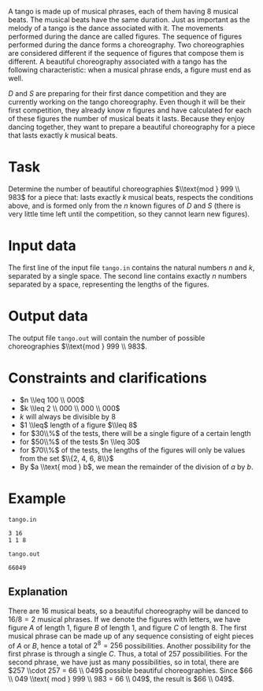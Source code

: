 
A tango is made up of musical phrases, each of them having $8$ musical beats. The musical beats have the same duration. Just as important as the melody of a tango is the dance associated with it. The movements performed during the dance are called figures. The sequence of figures performed during the dance forms a choreography. Two choreographies are considered different if the sequence of figures that compose them is different. A beautiful choreography associated with a tango has the following characteristic: when a musical phrase ends, a figure must end as well.

$D$ and $S$ are preparing for their first dance competition and they are currently working on the tango choreography. Even though it will be their first competition, they already know $n$ figures and have calculated for each of these figures the number of musical beats it lasts. Because they enjoy dancing together, they want to prepare a beautiful choreography for a piece that lasts exactly $k$ musical beats.

# Task

Determine the number of beautiful choreographies $\\text{mod } 999 \\ 983$ for a piece that: lasts exactly $k$ musical beats, respects the conditions above, and is formed only from the $n$ known figures of $D$ and $S$ (there is very little time left until the competition, so they cannot learn new figures).

# Input data

The first line of the input file `tango.in` contains the natural numbers $n$ and $k$, separated by a single space. The second line contains exactly $n$ numbers separated by a space, representing the lengths of the figures.

# Output data

The output file `tango.out` will contain the number of possible choreographies $\\text{mod } 999 \\ 983$.

# Constraints and clarifications

* $n \\leq 100 \\ 000$
* $k \\leq 2 \\ 000 \\ 000 \\ 000$
* $k$ will always be divisible by $8$
* $1 \\leq$ length of a figure $\\leq 8$
* for $30\\%$ of the tests, there will be a single figure of a certain length
* for $50\\%$ of the tests $n \\leq 30$
* for $70\\%$ of the tests, the lengths of the figures will only be values from the set $\\{2, 4, 6, 8\\}$
* By $a \\text{ mod } b$, we mean the remainder of the division of $a$ by $b$.

# Example

`tango.in`
```
3 16
1 1 8
```

`tango.out`
```
66049
```

## Explanation

There are $16$ musical beats, so a beautiful choreography will be danced to $16 / 8 = 2$ musical phrases.
If we denote the figures with letters, we have figure $A$ of length $1$, figure $B$ of length $1$, and figure $C$ of length $8$. The first musical phrase can be made up of any sequence consisting of eight pieces of $A$ or $B$, hence a total of $2^8 = 256$ possibilities. Another possibility for the first phrase is through a single $C$. Thus, a total of $257$ possibilities. For the second phrase, we have just as many possibilities, so in total, there are $257 \\cdot 257 = 66 \\ 049$ possible beautiful choreographies.
Since $66 \\ 049 \\text{ mod } 999 \\ 983 = 66 \\ 049$, the result is $66 \\ 049$.
